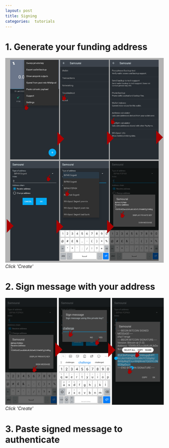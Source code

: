 ```yaml
---
layout: post
title: Signing
categories:  tutorials
---
```

# 1. Generate your funding address
![Generate funding address](/assets/signing1.svg)
*Click 'Create'*
# 2. Sign message with your address
![Sign message](/assets/signing2.svg)
*Click 'Create'*
# 3. Paste signed message to authenticate
